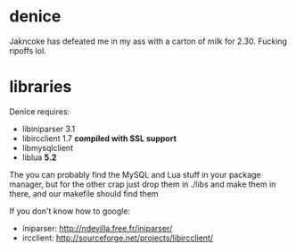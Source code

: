 denice
======

Jakncoke has defeated me in my ass with a carton of milk for 2.30. Fucking ripoffs lol.


libraries
======

Denice requires:
* libiniparser 3.1
* libircclient 1.7 **compiled with SSL support**
* libmysqlclient
* liblua **5.2**

The you can probably find the MySQL and Lua stuff in your package manager, but for the other crap
just drop them in ./libs and make them in there, and our makefile should find them

If you don't know how to google:
*  iniparser: http://ndevilla.free.fr/iniparser/
*  ircclient: http://sourceforge.net/projects/libircclient/
